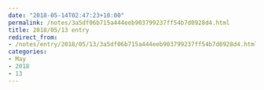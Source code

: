 ```yaml
---
date: "2018-05-14T02:47:23+10:00"
permalink: /notes/3a5df06b715a444eeb903799237ff54b7d0928d4.html
title: 2018/05/13 entry
redirect_from:
- /notes/entry/2018/05/13/3a5df06b715a444eeb903799237ff54b7d0928d4.html
categories:
- May
- 2018
- 13
---
```

